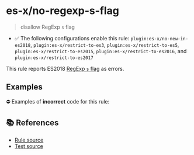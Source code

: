 # es-x/no-regexp-s-flag
> disallow RegExp `s` flag

- ✅ The following configurations enable this rule: `plugin:es-x/no-new-in-es2018`, `plugin:es-x/restrict-to-es3`, `plugin:es-x/restrict-to-es5`, `plugin:es-x/restrict-to-es2015`, `plugin:es-x/restrict-to-es2016`, and `plugin:es-x/restrict-to-es2017`

This rule reports ES2018 [RegExp `s` flag](https://github.com/tc39/proposal-regexp-dotall-flag#readme) as errors.

## Examples

⛔ Examples of **incorrect** code for this rule:

<eslint-playground type="bad" code="/*eslint es-x/no-regexp-s-flag: error */
const r1 = /./s
" />

## 📚 References

- [Rule source](https://github.com/ota-meshi/eslint-plugin-es-x/blob/master/lib/rules/no-regexp-s-flag.js)
- [Test source](https://github.com/ota-meshi/eslint-plugin-es-x/blob/master/tests/lib/rules/no-regexp-s-flag.js)
